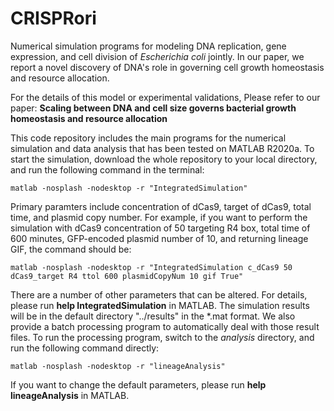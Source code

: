 # CRISPRori
Numerical simulation programs for modeling DNA replication, gene expression, and cell division of *Escherichia coli* jointly. In our paper, we report a novel discovery of DNA's role in governing cell growth homeostasis and resource allocation.

For the details of this model or experimental validations, Please refer to our paper:
**Scaling between DNA and cell size governs bacterial growth homeostasis and resource allocation**

This code repository includes the main programs for the numerical simulation and data analysis that has been tested on MATLAB R2020a. To start the simulation, download the whole repository to your local directory, and run the following command in the terminal:

    matlab -nosplash -nodesktop -r "IntegratedSimulation"
    
Primary paramters include concentration of dCas9, target of dCas9, total time, and plasmid copy number. For example, if you want to perform the simulation with dCas9 concentration of 50 targeting R4 box, total time of 600 minutes, GFP-encoded plasmid number of 10, and returning lineage GIF, the command should be:

    matlab -nosplash -nodesktop -r "IntegratedSimulation c_dCas9 50 dCas9_target R4 ttol 600 plasmidCopyNum 10 gif True"
    
There are a number of other parameters that can be altered. For details, please run **help IntegratedSimulation** in MATLAB. The simulation results will be in the default directory "../results" in the \*.mat format. We also provide a batch processing program to automatically deal with those result files. To run the processing program, switch to the *analysis* directory, and run the following command directly:

    matlab -nosplash -nodesktop -r "lineageAnalysis"
    
If you want to change the default parameters, please run **help lineageAnalysis** in MATLAB.
